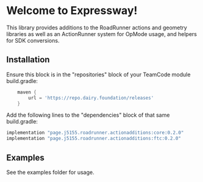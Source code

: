 # Welcome to Expressway!

This library provides additions to the RoadRunner actions and geometry libraries as well as an ActionRunner system for OpMode usage, and helpers for SDK conversions.

## Installation

Ensure this block is in the "repositories" block of your TeamCode module build.gradle:
```groovy
    maven {
        url = 'https://repo.dairy.foundation/releases'
    }
```

Add the following lines to the "dependencies" block of that same build.gradle:
```groovy
implementation "page.j5155.roadrunner.actionadditions:core:0.2.0"
implementation "page.j5155.roadrunner.actionadditions:ftc:0.2.0"
```

## Examples

See the examples folder for usage.

